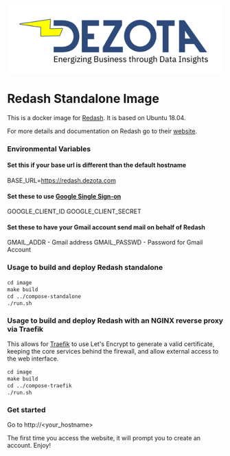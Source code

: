 ![image](https://github.com/Dezota/dockerfiles/raw/master/dezota_logo_sm.png)

# Redash Standalone Image

This is a docker image for [Redash](https://github.com/getredash/redash). 
It is based on Ubuntu 18.04.  

For more details and documentation on Redash go to their
[website](https://www.redash.io/).

### Environmental Variables 
#### Set this if your base url is different than the default hostname
BASE_URL=https://redash.dezota.com

#### Set these to use [Google Single Sign-on](https://redash.io/help/open-source/admin-guide/google-developer-account-setup)
GOOGLE_CLIENT_ID 
GOOGLE_CLIENT_SECRET

#### Set these to have your Gmail account send mail on behalf of Redash
GMAIL_ADDR - Gmail address
GMAIL_PASSWD - Password for Gmail Account

### Usage to build and deploy Redash standalone
```
cd image
make build
cd ../compose-standalone
./run.sh
```
### Usage to build and deploy Redash with an NGINX reverse proxy via Traefik
This allows for [Traefik](https://traefik.io/) to use Let's Encrypt to generate a valid
certificate, keeping the core services behind the firewall, and allow
external access to the web interface.

```
cd image
make build
cd ../compose-traefik
./run.sh
```

### Get started
Go to http://<your_hostname>

The first time you access the website, it will prompt you to create an account.  Enjoy!


